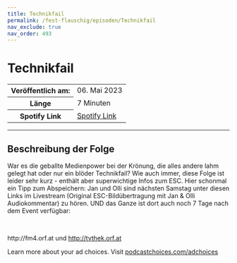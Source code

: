 ```yaml
---
title: Technikfail
permalink: /fest-flauschig/episoden/Technikfail
nav_exclude: true
nav_order: 493
---
```


# Technikfail
<table class="resp-table dcf-table dcf-table-responsive dcf-table-bordered dcf-table-striped dcf-w-100%">
                    <tbody>
                        <tr>
                            <th scope="row">Veröffentlich am:</th>
                            <td data-label="Veröffentlich am:">06. Mai 2023</td>
                        </tr>
                        <tr>
                            <th scope="row">Länge </th>
                            <td data-label="Länge ">7 Minuten</td>
                        </tr><tr>
                                <th scope="row">Spotify Link</th>
                                <td data-label="Spotify Link"><a href="https://open.spotify.com/episode/3JKWKnCr0Wpu42ShJB4BNd">Spotify Link</a></td>
                            </tr></tbody>
                </table>

***

## Beschreibung der Folge

<div>
<p>War es die geballte Medienpower bei der Krönung, die alles andere lahm gelegt hat oder nur ein blöder Technikfail? Wie auch immer, diese Folge ist leider sehr kurz - enthält aber superwichtige Infos zum ESC. Hier schonmal ein Tipp zum Abspeichern: Jan und Olli sind nächsten Samstag unter diesen Links im Livestream (Original ESC-Bildübertragung mit Jan &amp; Olli Audiokommentar) zu hören. UND das Ganze ist dort auch noch 7 Tage nach dem Event verfügbar:</p><p><br /></p><p>http://fm4.orf.at und <a href="http://tvthek.orf.at">http://tvthek.orf.at</a></p><p> </p><p>Learn more about your ad choices. Visit <a href="https://podcastchoices.com/adchoices" rel="nofollow">podcastchoices.com/adchoices</a></p>  
</div>

